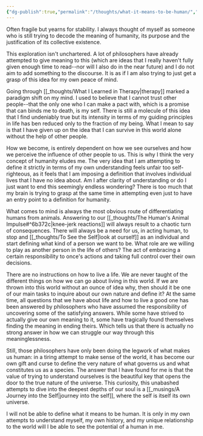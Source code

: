 ```yaml
---
{"dg-publish":true,"permalink":"/thoughts/what-it-means-to-be-human/","tags":["thoughts","humanity"],"noteIcon":""}
---
```



Often fragile but yearns for stability. I always thought of myself as someone who is still trying to decode the meaning of humanity, its purpose and the justification of its collective existence.

This exploration isn't unchartered. A lot of philosophers have already attempted to give meaning to this (which are ideas that I really haven't fully given enough time to read--nor will I also do in the near future) and I do not aim to add something to the discourse. It is as if I am also trying to just get a grasp of this idea for my own peace of mind. 

Going through [[_thoughts/What I Learned in Therapy\|therapy]] marked a paradigm shift on my mind. I used to believe that I cannot trust other people--that the only one who I can make a pact with, which is a promise that can binds me to death, is my self. There is still a molecule of this idea that I find undeniably true but its intensity in terms of my guiding principles in life has ben reduced only to the fraction of my being. What I mean to say is that I have given up on the idea that I can survive in this world alone without the help of other people.

How we become, is entirely dependent on how we see ourselves and how we perceive the influence of other people to us. This is why I think the very concept of humanity eludes me. The very idea that I am attempting to define it strictly in terms of my own understanding feels unfair too self-righteous, as it feels that I am imposing a definition that involves individual lives that I have no idea about. Am I after clarity of understanding or do I just want to end this seemingly endless wondering? There is too much that my brain is trying to grasp at the same time in attempting even just to have an entry point to a definition for humanity.

What comes to mind is always the most obvious route of differentiating humans from animals. Answering to our [[_thoughts/The Human's Animal Impulse#^6b372c\|knee-jerk reactions]] will always result to a chaotic turn of consequences. There will always be a need for us, in acting human, to stop and [[_thoughts/To See the Self\|look at ourself]] as an individual and start defining what kind of a person we want to be. What role are we willing to play as another person in the life of others? The act of embracing a certain responsibility to once's actions and taking full control over their own decisions.

There are no instructions on how to live a life. We are never taught of the different things on how we can go about living in this world. If we are thrown into this world without an ounce of idea why, then should it be one of our main tasks to inquire about our own nature and define it? At the same time, all questions that we have about life and how to live a good one has been answered by philosophers who have assumed the responsibility of uncovering some of the satisfying answers. While some have strived to actually give our own meaning to it, some have tragically found themselves finding the meaning in ending theirs. Which tells us that there is actually no strong answer in how we can struggle our way through this meaninglessness.

Still, those philosophers have only been doing the legwork of what makes us human: in a tiring attempt to make sense of the world, it has become our own gift and curse to define the very nature of what governs us and what constitutes us as a species. The answer that I have found for me is that the value of trying to understand ourselves is the beautiful key that opens the door to the true nature of the universe. This curiosity, this unabashed attempts to dive into the deepest depths of our soul is a [[_musings/A Journey into the Self\|journey into the self]], where the self is itself its own universe.

I will not be able to define what it means to be human. It is only in my own attempts to understand myself, my own history, and my unique relationship to the world will I be able to see the potential of a human in me.